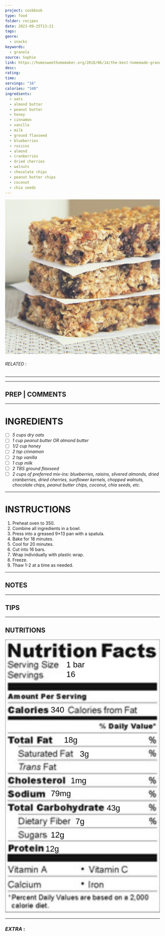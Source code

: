 ```yaml
---
project: cookbook
type: food
folder: recipes
date: 2023-09-25T13:21
tags: 
genre:
  - snacks
keywords:
  - granola
source: Sophie
link: https://homesweethomemaker.org/2018/06/14/the-best-homemade-granola-bars-ever/
desc: 
rating: 
time: 
servings: "16"
calories: "340"
ingredients:
  - oats
  - almond butter
  - peanut butter
  - honey
  - cinnamon
  - vanilla
  - milk
  - ground flaxseed
  - blueberries
  - raisins
  - almond
  - cranberries
  - dried cherries
  - walnuts
  - chocolate chips
  - peanut butter chips
  - coconut
  - chia seeds
---
```


![IMAGE](image_343.png)

###### *RELATED* : 
---


---
## PREP | COMMENTS



---
# INGREDIENTS

- [ ] _5 cups dry oats_ 
- [ ] _1 cup peanut butter OR almond butter_ 
- [ ] _1/2 cup honey_ 
- [ ] _2 tsp cinnamon_ 
- [ ] _2 tsp vanilla_ 
- [ ] _1 cup milk_ 
- [ ] _2 TBS ground flaxseed_ 
- [ ] _2 cups of preferred mix-ins: blueberries, raisins, slivered almonds, dried cranberries, dried cherries, sunflower kernels, chopped walnuts, chocolate chips, peanut butter chips, coconut, chia seeds, etc._

---
# INSTRUCTIONS

1. Preheat oven to 350.
2. Combine all ingredients in a bowl.
3. Press into a greased 9×13 pan with a spatula.
4. Bake for 18 minutes.
5. Cool for 20 minutes.
6. Cut into 16 bars.
7. Wrap individually with plastic wrap.
8. Freeze.
9. Thaw 1-2 at a time as needed.

---
## NOTES



---
## TIPS



---
## NUTRITIONS

![IMAGE](image_344.png)


---
### *EXTRA* :



